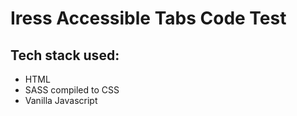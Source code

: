 # Iress Accessible Tabs Code Test

## Tech stack used:

- HTML
- SASS compiled to CSS
- Vanilla Javascript
